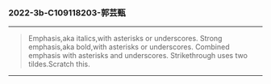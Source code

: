 ### 2022-3b-C109118203-郭芸甄

---
>Emphasis,aka italics,with asterisks or underscores.
>Strong emphasis,aka bold,with asterisks or underscores.
>Combined emphasis with asterisks and underscores.
>Strikethrough uses two tildes.Scratch this.
---
